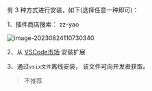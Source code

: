 

有 3 种方式进行安装，如下(选择任意一种即可)：



1、插件商店搜索： zz-yao 

![image-20230824110730340](https://qn.huat.xyz/mac/202308241107392.png)





2、从 [VSCode市场](https://marketplace.visualstudio.com/items?itemName=y170088888.zz-yao)  安装扩展



3、通过`vsix文件`离线安装， 该文件可向开发者获取。

> 不推荐

